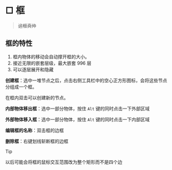 # □ 框

> ~~这框真帅~~

## 框的特性

1. 框内物体的移动会自动撑开框的大小。
2. 接近无限的嵌套层级，最大嵌套 996 层
3. 可以逐层展开和隐藏

**创建框**：选中一堆节点之后，点击右侧工具栏中的空心正方形图标，会将这些节点分组成一个框。

在框内双击可以创建新的节点。

**内部物体移出框**：选中一部分物体，按住 `Alt` 键的同时点击一下外部区域

**外部物体移入框**：选中一部分物体，按住 `Alt` 键的同时点击一下内部区域

**编辑框的名称**：双击框的边框

**删除框**：右键划线斩断框的边框

> [!TIP]
> 以后可能会将框的鼠标交互范围改为整个矩形而不是四个边
